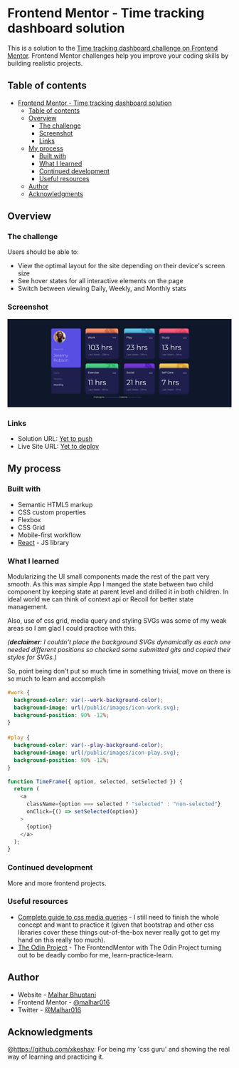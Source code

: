 # Frontend Mentor - Time tracking dashboard solution

This is a solution to the [Time tracking dashboard challenge on Frontend Mentor](https://www.frontendmentor.io/challenges/time-tracking-dashboard-UIQ7167Jw). Frontend Mentor challenges help you improve your coding skills by building realistic projects. 

## Table of contents

- [Frontend Mentor - Time tracking dashboard solution](#frontend-mentor---time-tracking-dashboard-solution)
  - [Table of contents](#table-of-contents)
  - [Overview](#overview)
    - [The challenge](#the-challenge)
    - [Screenshot](#screenshot)
    - [Links](#links)
  - [My process](#my-process)
    - [Built with](#built-with)
    - [What I learned](#what-i-learned)
    - [Continued development](#continued-development)
    - [Useful resources](#useful-resources)
  - [Author](#author)
  - [Acknowledgments](#acknowledgments)


## Overview

### The challenge

Users should be able to:

- View the optimal layout for the site depending on their device's screen size
- See hover states for all interactive elements on the page
- Switch between viewing Daily, Weekly, and Monthly stats

### Screenshot

![Design preview for the Time tracking dashboard coding challenge](./design/solution_screen_shot.jpg)

### Links

- Solution URL: [Yet to push](https://your-solution-url.com)
- Live Site URL: [Yet to deploy](https://your-live-site-url.com)

## My process

### Built with

- Semantic HTML5 markup
- CSS custom properties
- Flexbox
- CSS Grid
- Mobile-first workflow
- [React](https://reactjs.org/) - JS library

### What I learned

Modularizing the UI small components made the rest of the part very smooth. As this was simple App I manged the state between two child component by keeping state at parent level and drilled it in both children. In ideal world we can think of context api or Recoil for better state management.

Also, use of css grid, media query and styling SVGs was some of my weak areas so I am glad I could practice with this. 

_(**declaimer**: I couldn't place the background SVGs dynamically as each one needed different positions so checked some submitted gits and copied their styles for SVGs.)_

So, point being don't put so much time in something trivial, move on there is so much to learn and accomplish

```css
#work {
  background-color: var(--work-background-color);
  background-image: url(/public/images/icon-work.svg);
  background-position: 90% -12%;
}

#play {
  background-color: var(--play-background-color);
  background-image: url(/public/images/icon-play.svg);
  background-position: 90% -12%;
}
```
```js
function TimeFrame({ option, selected, setSelected }) {
  return (
    <a
      className={option === selected ? "selected" : "non-selected"}
      onClick={() => setSelected(option)}
    >
      {option}
    </a>
  );
}
```

### Continued development

More and more frontend projects.

### Useful resources

- [Complete guide to css media queries](https://css-tricks.com/a-complete-guide-to-css-media-queries/) - I still need to finish the whole concept and want to practice it (given that bootstrap and other css libraries cover these things out-of-the-box never really got to get my hand on this really too much).
- [The Odin Project](https://www.theodinproject.com/) - The FrontendMentor with The Odin Project turning out to be deadly combo for me, learn-practice-learn.


## Author

- Website - [Malhar Bhuptani](https://portfolio-of-malhar.netlify.app/)
- Frontend Mentor - [@malhar016](https://www.frontendmentor.io/profile/malhar016)
- Twitter - [@Malhar016](https://x.com/Malhar016)

## Acknowledgments

@https://github.com/xkeshav: For being my 'css guru' and showing the real way of learning and practicing it.
